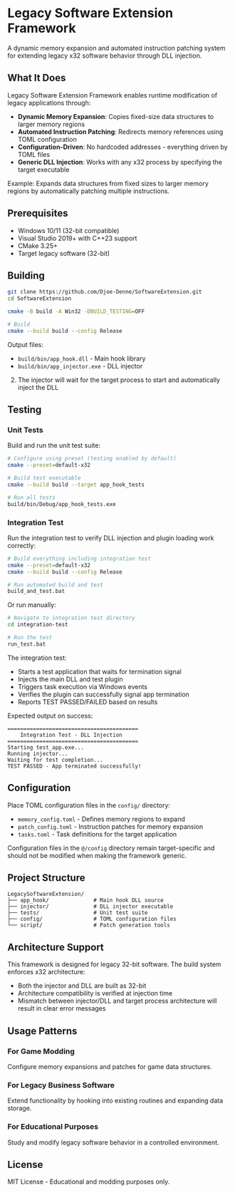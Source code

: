 # Legacy Software Extension Framework

A dynamic memory expansion and automated instruction patching system for extending legacy x32 software behavior through DLL injection.

## What It Does

Legacy Software Extension Framework enables runtime modification of legacy applications through:

- **Dynamic Memory Expansion**: Copies fixed-size data structures to larger memory regions
- **Automated Instruction Patching**: Redirects memory references using TOML configuration
- **Configuration-Driven**: No hardcoded addresses - everything driven by TOML files
- **Generic DLL Injection**: Works with any x32 process by specifying the target executable

Example: Expands data structures from fixed sizes to larger memory regions by automatically patching multiple instructions.

## Prerequisites

- Windows 10/11 (32-bit compatible)
- Visual Studio 2019+ with C++23 support  
- CMake 3.25+
- Target legacy software (32-bit)

## Building

```bash
git clone https://github.com/Djoe-Denne/SoftwareExtension.git
cd SoftwareExtension

cmake -B build -A Win32 -DBUILD_TESTING=OFF

# Build
cmake --build build --config Release
```

Output files:
- `build/bin/app_hook.dll` - Main hook library
- `build/bin/app_injector.exe` - DLL injector

2. The injector will wait for the target process to start and automatically inject the DLL

## Testing

### Unit Tests

Build and run the unit test suite:

```bash
# Configure using preset (testing enabled by default)
cmake --preset=default-x32

# Build test executable
cmake --build build --target app_hook_tests

# Run all tests
build/bin/Debug/app_hook_tests.exe
```

### Integration Test

Run the integration test to verify DLL injection and plugin loading work correctly:

```bash
# Build everything including integration test
cmake --preset=default-x32
cmake --build build --config Release

# Run automated build and test
build_and_test.bat
```

Or run manually:

```bash
# Navigate to integration test directory
cd integration-test

# Run the test
run_test.bat
```

The integration test:
- Starts a test application that waits for termination signal
- Injects the main DLL and test plugin
- Triggers task execution via Windows events
- Verifies the plugin can successfully signal app termination
- Reports TEST PASSED/FAILED based on results

Expected output on success:
```
=========================================
    Integration Test - DLL Injection
=========================================
Starting test_app.exe...
Running injector...
Waiting for test completion...
TEST PASSED - App terminated successfully!
```

## Configuration

Place TOML configuration files in the `config/` directory:

- `memory_config.toml` - Defines memory regions to expand
- `patch_config.toml` - Instruction patches for memory expansion
- `tasks.toml` - Task definitions for the target application

Configuration files in the `@/config` directory remain target-specific and should not be modified when making the framework generic.

## Project Structure

```
LegacySoftwareExtension/
├── app_hook/              # Main hook DLL source
├── injector/              # DLL injector executable
├── tests/                 # Unit test suite
├── config/                # TOML configuration files
└── script/                # Patch generation tools
```

## Architecture Support

This framework is designed for legacy 32-bit software. The build system enforces x32 architecture:

- Both the injector and DLL are built as 32-bit
- Architecture compatibility is verified at injection time
- Mismatch between injector/DLL and target process architecture will result in clear error messages

## Usage Patterns

### For Game Modding
Configure memory expansions and patches for game data structures.

### For Legacy Business Software
Extend functionality by hooking into existing routines and expanding data storage.

### For Educational Purposes
Study and modify legacy software behavior in a controlled environment.

## License

MIT License - Educational and modding purposes only. 